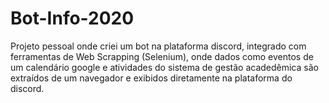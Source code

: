 # Bot-Info-2020
Projeto pessoal onde criei um bot na plataforma discord, integrado com ferramentas de Web Scrapping (Selenium), onde dados como eventos de um calendário google e atividades do sistema de gestão acadedêmica são extraídos de um navegador e exibidos diretamente na plataforma do discord.
